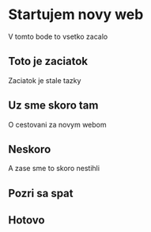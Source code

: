 # Startujem novy web

V tomto bode to vsetko zacalo

## Toto je zaciatok

Zaciatok je stale tazky

## Uz sme skoro tam

O cestovani za novym webom

## Neskoro 

A zase sme to skoro nestihli

## Pozri sa spat

## Hotovo